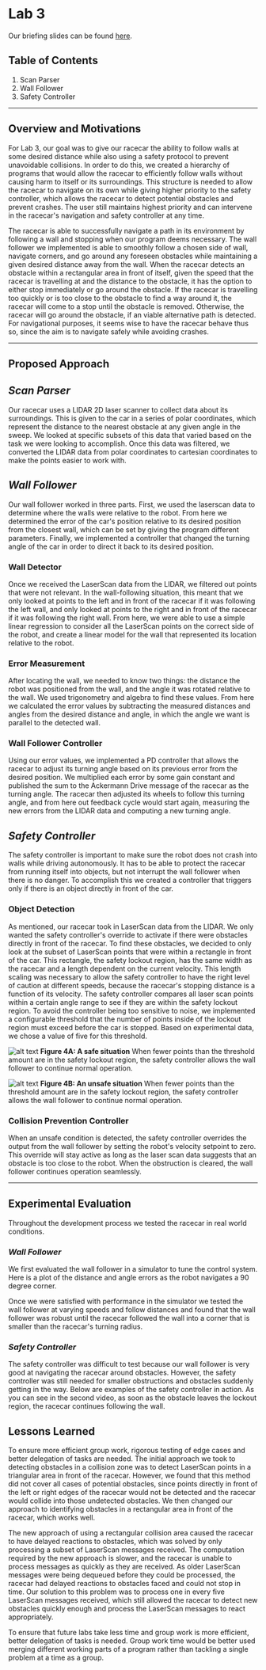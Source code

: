 # Lab 3

Our briefing slides can be found [here](https://docs.google.com/presentation/d/e/2PACX-1vQFcznMfWvz6esCwC0eGIOW0gzoU9PRd8C5C76ecpRsc0y0IkMSZnbuT8rqx0JtE4O_xf_ZyatpwM2w/embed?start=false&loop=false&delayms=3000).

## **Table of Contents**
1. Scan Parser
2. Wall Follower
3. Safety Controller

***

## **Overview and Motivations**
For Lab 3, our goal was to give our racecar the ability to follow walls at some desired distance while also using a safety protocol to prevent unavoidable collisions. In order to do this, we created a hierarchy of programs that would allow the racecar to efficiently follow walls without causing harm to itself or its surroundings. This structure is needed to allow the racecar to navigate on its own while giving higher priority to the safety controller, which allows the racecar to detect potential obstacles and prevent crashes. The user still maintains highest priority and can intervene in the racecar's navigation and safety controller at any time. 

The racecar is able to successfully navigate a path in its environment by following a wall and stopping when our program deems necessary. The wall follower we implemented is able to smoothly follow a chosen side of wall, navigate corners, and go around any foreseen obstacles while maintaining a given desired distance away from the wall. When the racecar detects an obstacle within a rectangular area in front of itself, given the speed that the racecar is travelling at and the distance to the obstacle, it has the option to either stop immediately or go around the obstacle. If the racecar is travelling too quickly or is too close to the obstacle to find a way around it, the racecar will come to a stop until the obstacle is removed. Otherwise, the racecar will go around the obstacle, if an viable alternative path is detected. For navigational purposes, it seems wise to have the racecar behave thus so, since the aim is to navigate safely while avoiding crashes. 


***

## **Proposed Approach**

## *Scan Parser*
Our racecar uses a LIDAR 2D laser scanner to collect data about its surroundings. This is given to the car in a series of polar coordinates, which represent the distance to the nearest obstacle at any given angle in the sweep. We looked at specific subsets of this data that varied based on the task we were looking to accomplish. Once this data was filtered, we converted the LIDAR data from polar coordinates to cartesian coordinates to make the points easier to work with.

## *Wall Follower*
Our wall follower worked in three parts. First, we used the laserscan data to determine where the walls were relative to the robot. From here we determined the error of the car's position relative to its desired position from the closest wall, which can be set by giving the program different parameters. Finally, we implemented a controller that changed the turning angle of the car in order to direct it back to its desired position.

### Wall Detector
Once we received the LaserScan data from the LIDAR, we filtered out points that were not relevant. In the wall-following situation, this meant that we only looked at points to the left and in front of the racecar if it was following the left wall, and only looked at points to the right and in front of the racecar if it was following the right wall. From here, we were able to use a simple linear regression to consider all the LaserScan points on the correct side of the robot, and create a linear model for the wall that represented its location relative to the robot.

### Error Measurement
After locating the wall, we needed to know two things: the distance the robot was positioned from the wall, and the angle it was rotated relative to the wall. We used trigonometry and algebra to find these values. From here we calculated the error values by subtracting the measured distances and angles from the desired distance and angle, in which the angle we want is parallel to the detected wall.

### Wall Follower Controller
Using our error values, we implemented a PD controller that allows the racecar to adjust its turning angle based on its previous error from the desired position. We multiplied each error by some gain constant and published the sum to the Ackermann Drive message of the racecar as the turning angle. The racecar then adjusted its wheels to follow this turning angle, and from here out feedback cycle would start again, measuring the new errors from the LIDAR data and computing a new turning angle. 

## *Safety Controller*
The safety controller is important to make sure the robot does not crash into walls while driving autonomously. It has to be able to protect the racecar from running itself into objects, but not interrupt the wall follower when there is no danger. To accomplish this we created a controller that triggers only if there is an object directly in front of the car.

### Object Detection
As mentioned, our racecar took in LaserScan data from the LIDAR. We only wanted the safety controller's override to activate if there were obstacles directly in front of the racecar. To find these obstacles, we decided to only look at the subset of LaserScan points that were within a rectangle in front of the car. This rectangle, the safety lockout region,  has the same width as the racecar and a length dependent on the current velocity. This length scaling was necessary to allow the safety controller to have the right level of caution at different speeds, because the racecar's stopping distance is a function of its velocity. The safety controller compares all laser scan points within a certain angle range to see if they are within the safety lockout region. To avoid the controller being too sensitive to noise, we implemented a configurable threshold that the number of points inside of the lockout region must exceed before the car is stopped. Based on experimental data, we chose a value of five for this threshold.


![alt text](https://drive.google.com/uc?export=view&id=18pBTRBkcVbOLTtaEQwphwP7SrstPoKqr=500x430)
**Figure 4A: A safe situation**
When fewer points than the threshold amount are in the safety lockout region, the safety controller allows the wall follower to continue normal operation.


![alt text](https://drive.google.com/uc?export=view&id=1JCIxiIrqB_ZFV5EQDCWhbXY_RUs8YTNk=500x430)
**Figure 4B: An unsafe situation**
When fewer points than the threshold amount are in the safety lockout region, the safety controller allows the wall follower to continue normal operation.

### Collision Prevention Controller
When an unsafe condition is detected, the safety controller overrides the output from the wall follower by setting the robot's velocity setpoint to zero. This override will stay active as long as the laser scan data suggests that an obstacle is too close to the robot. When the obstruction is cleared, the wall follower continues operation seamlessly.

***

## **Experimental Evaluation**
Throughout the development process we tested the racecar in real world conditions.
### *Wall Follower*
We first evaluated the wall follower in a simulator to tune the control system. Here is a plot of the distance and angle errors as the robot navigates a 90 degree corner.

Once we were satisfied with performance in the simulator we tested the wall follower at varying speeds and follow distances and found that the wall follower was robust until the racecar followed the wall into a corner that is smaller than the racecar's turning radius.


### *Safety Controller*
The safety controller was difficult to test because our wall follower is very good at navigating the racecar around obstacles. However, the safety controller was still needed for smaller obstructions and obstacles suddenly getting in the way. Below are examples of the safety controller in action. As you can see in the second video, as soon as the obstacle leaves the lockout region, the racecar continues following the wall.

## **Lessons Learned**
To ensure more efficient group work, rigorous testing of edge cases and better delegation of tasks are needed. The initial approach we took to detecting obstacles in a collision zone was to detect LaserScan points in a triangular area in front of the racecar. However, we found that this method did not cover all cases of potential obstacles, since points directly in front of the left or right edges of the racecar would not be detected and the racecar would collide into those undetected obstacles. We then changed our approach to identifying obstacles in a rectangular area in front of the racecar, which works well. 

The new approach of using a rectangular collision area caused the racecar to have delayed reactions to obstacles, which was solved by only processing a subset of LaserScan messages received. The computation required by the new approach is slower, and the racecar is unable to process messages as quickly as they are received. As older LaserScan messages were being dequeued before they could be processed, the racecar had delayed reactions to obstacles faced and could not stop in time. Our solution to this problem was to process one in every five LaserScan messages received, which still allowed the racecar to detect new obstacles quickly enough and process the LaserScan messages to react appropriately. 

To ensure that future labs take less time and group work is more efficient, better delegation of tasks is needed. Group work time would be better used merging different working parts of a program rather than tackling a single problem at a time as a group.